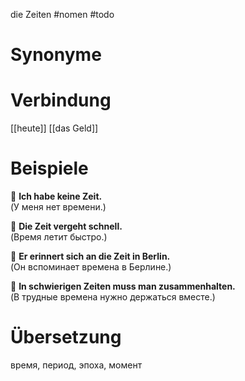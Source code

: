 die Zeiten
#nomen
#todo
# Synonyme

# Verbindung 
[[heute]]
[[das Geld]]

# Beispiele
🔹 **Ich habe keine Zeit.**  
(У меня нет времени.)

🔹 **Die Zeit vergeht schnell.**  
(Время летит быстро.)

🔹 **Er erinnert sich an die Zeit in Berlin.**  
(Он вспоминает времена в Берлине.)

🔹 **In schwierigen Zeiten muss man zusammenhalten.**  
(В трудные времена нужно держаться вместе.)
# Übersetzung
время, период, эпоха, момент